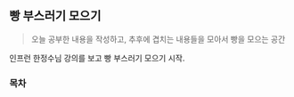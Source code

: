 ## 빵 부스러기 모으기

> 오늘 공부한 내용을 작성하고, 추후에 겹치는 내용들을 모아서 빵을 모으는 공간

인프런 한정수님 강의를 보고 빵 부스러기 모으기 시작.

### 목차
